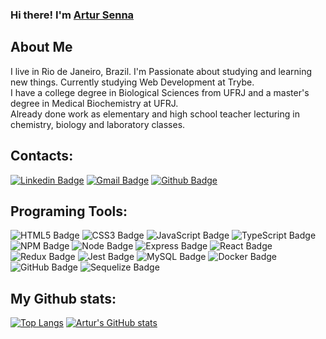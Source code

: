 ### Hi there! I'm [Artur Senna](https://artursennass.github.io/) 

## About Me

I live in Rio de Janeiro, Brazil. I'm Passionate about studying and learning new things. Currently studying Web Development at Trybe. 
<br>
I have a college degree in Biological Sciences from UFRJ and a master's degree in Medical Biochemistry at UFRJ. 
<br>
Already done work as elementary and high school teacher lecturing in chemistry, biology and laboratory classes.

## Contacts:
[![Linkedin Badge](https://img.shields.io/badge/LinkedIn-0077B5?style=for-the-badge&logo=linkedin&logoColor=white)](https://www.linkedin.com/in/artur-senna/)
[![Gmail Badge](https://img.shields.io/badge/Gmail-D14836?style=for-the-badge&logo=gmail&logoColor=white)](artursennass@gmail.com)
[![Github Badge](https://img.shields.io/badge/GitHub-100000?style=for-the-badge&logo=github&logoColor=white)](https://github.com/artursennass)

## Programing Tools:
![HTML5 Badge](https://img.shields.io/badge/HTML5-E34F26?style=for-the-badge&logo=html5&logoColor=white)
![CSS3 Badge](https://img.shields.io/badge/CSS3-1572B6?style=for-the-badge&logo=css3&logoColor=white)
![JavaScript Badge](https://img.shields.io/badge/JavaScript-323330?style=for-the-badge&logo=javascript&logoColor=F7DF1E)
![TypeScript Badge](https://img.shields.io/badge/TypeScript-007ACC?style=for-the-badge&logo=typescript&logoColor=white)
![NPM Badge](https://img.shields.io/badge/npm-CB3837?style=for-the-badge&logo=npm&logoColor=white)
![Node Badge](https://img.shields.io/badge/Node.js-339933?style=for-the-badge&logo=nodedotjs&logoColor=white)
![Express Badge](https://img.shields.io/badge/Express.js-000000?style=for-the-badge&logo=express&logoColor=white)
![React Badge](https://img.shields.io/badge/React-20232A?style=for-the-badge&logo=react&logoColor=61DAFB)
![Redux Badge](https://img.shields.io/badge/Redux-593D88?style=for-the-badge&logo=redux&logoColor=white)
![Jest Badge](https://img.shields.io/badge/Jest-C21325?style=for-the-badge&logo=jest&logoColor=white)
![MySQL Badge](https://img.shields.io/badge/MySQL-005C84?style=for-the-badge&logo=mysql&logoColor=white)
![Docker Badge](https://img.shields.io/badge/Docker-2CA5E0?style=for-the-badge&logo=docker&logoColor=white)
![GitHub Badge](https://img.shields.io/badge/GitHub-100000?style=for-the-badge&logo=github&logoColor=white)
![Sequelize Badge](https://img.shields.io/badge/Sequelize-52B0E7?style=for-the-badge&logo=Sequelize&logoColor=white)

## My Github stats:
[![Top Langs](https://github-readme-stats.vercel.app/api/top-langs/?username=artursennass&layout=compact&theme=dark)](https://github.com/anuraghazra/github-readme-stats)
[![Artur's GitHub stats](https://github-readme-stats.vercel.app/api?username=artursennass&theme=dark)](https://github.com/anuraghazra/github-readme-stats)

<!--
**artursennass/artursennass** is a ✨ _special_ ✨ repository because its `README.md` (this file) appears on your GitHub profile.

Here are some ideas to get you started:

- 🔭 I’m currently working on ...
- 🌱 I’m currently learning ...
- 👯 I’m looking to collaborate on ...
- 🤔 I’m looking for help with ...
- 💬 Ask me about ...
- 📫 How to reach me: ...
- 😄 Pronouns: ...
- ⚡ Fun fact: ...
-->

